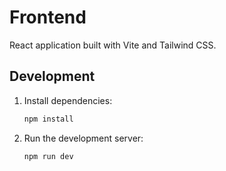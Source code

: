 # Frontend

React application built with Vite and Tailwind CSS.

## Development

1. Install dependencies:
   ```bash
   npm install
   ```
2. Run the development server:
   ```bash
   npm run dev
   ```
